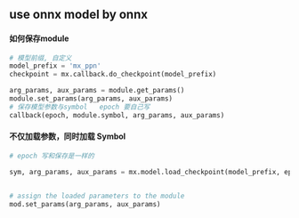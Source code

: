 ## use onnx model by onnx 


#### 如何保存module

```python
# 模型前缀, 自定义
model_prefix = 'mx_ppn'
checkpoint = mx.callback.do_checkpoint(model_prefix)
```



```python
arg_params, aux_params = module.get_params()
module.set_params(arg_params, aux_params)
# 保存模型参数与symbol   epoch 要自己写
callback(epoch, module.symbol, arg_params, aux_params)
```




#### 不仅加载参数，同时加载 Symbol

```python
# epoch 写和保存是一样的

sym, arg_params, aux_params = mx.model.load_checkpoint(model_prefix, epoch)


# assign the loaded parameters to the module
mod.set_params(arg_params, aux_params)


```

